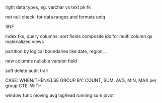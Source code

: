 ---
---
right data types, eg. varchar vs text
pk
fk

not null
check: for data ranges and formats
uniq

3NF

index fks, query columns, sort fields
composite idx for multi column qs
materialized views

partition by logical boundaries like date, region, ..

new columns nullable
version field

soft delete
audit trail

CASE: WHEN/THEN/ELSE
GROUP BY: COUNT, SUM, AVG, MIN, MAX per group
CTE: WITH

window func
moving avg
lag/lead
running sum
pivot
